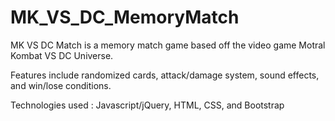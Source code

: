 # MK_VS_DC_MemoryMatch

MK VS DC Match is a memory match game based off the video game Motral Kombat VS DC Universe.

Features include randomized cards, attack/damage system, sound effects, and win/lose conditions.

Technologies used : Javascript/jQuery, HTML, CSS, and Bootstrap
